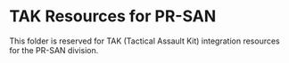# TAK Resources for PR-SAN

This folder is reserved for TAK (Tactical Assault Kit) integration resources for the PR-SAN division.

